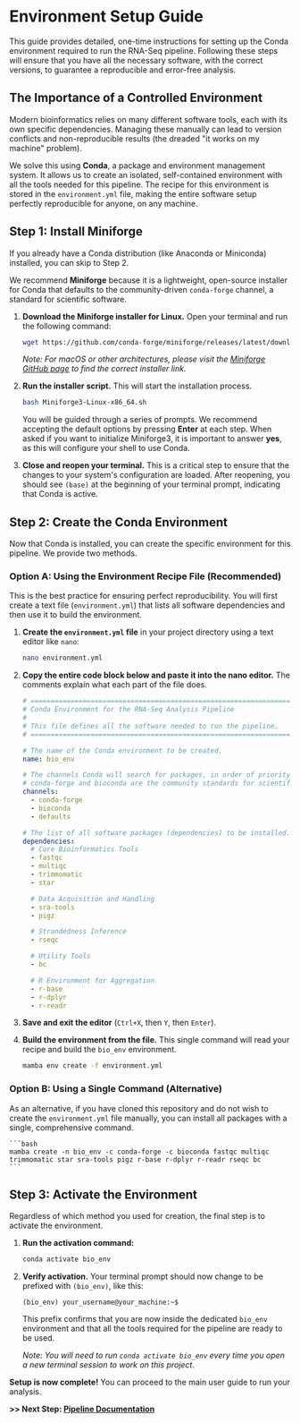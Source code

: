 # Environment Setup Guide

This guide provides detailed, one-time instructions for setting up the Conda environment required to run the RNA-Seq pipeline. Following these steps will ensure that you have all the necessary software, with the correct versions, to guarantee a reproducible and error-free analysis.

## The Importance of a Controlled Environment

Modern bioinformatics relies on many different software tools, each with its own specific dependencies. Managing these manually can lead to version conflicts and non-reproducible results (the dreaded "it works on my machine" problem).

We solve this using **Conda**, a package and environment management system. It allows us to create an isolated, self-contained environment with all the tools needed for this pipeline. The recipe for this environment is stored in the `environment.yml` file, making the entire software setup perfectly reproducible for anyone, on any machine.

## Step 1: Install Miniforge

If you already have a Conda distribution (like Anaconda or Miniconda) installed, you can skip to Step 2.

We recommend **Miniforge** because it is a lightweight, open-source installer for Conda that defaults to the community-driven `conda-forge` channel, a standard for scientific software.

1.  **Download the Miniforge installer for Linux.** Open your terminal and run the following command:
    ```bash
    wget https://github.com/conda-forge/miniforge/releases/latest/download/Miniforge3-Linux-x86_64.sh
    ```
    *Note: For macOS or other architectures, please visit the [Miniforge GitHub page](https://github.com/conda-forge/miniforge) to find the correct installer link.*

2.  **Run the installer script.** This will start the installation process.
    ```bash
    bash Miniforge3-Linux-x86_64.sh
    ```
    You will be guided through a series of prompts. We recommend accepting the default options by pressing **Enter** at each step. When asked if you want to initialize Miniforge3, it is important to answer **yes**, as this will configure your shell to use Conda.

3.  **Close and reopen your terminal.** This is a critical step to ensure that the changes to your system's configuration are loaded. After reopening, you should see `(base)` at the beginning of your terminal prompt, indicating that Conda is active.

## Step 2: Create the Conda Environment

Now that Conda is installed, you can create the specific environment for this pipeline. We provide two methods.

### Option A: Using the Environment Recipe File (Recommended)

This is the best practice for ensuring perfect reproducibility. You will first create a text file (`environment.yml`) that lists all software dependencies and then use it to build the environment.

1.  **Create the `environment.yml` file** in your project directory using a text editor like `nano`:
    ```bash
    nano environment.yml
    ```

2.  **Copy the entire code block below and paste it into the nano editor.** The comments explain what each part of the file does.

    ```yaml
    # =============================================================================
    # Conda Environment for the RNA-Seq Analysis Pipeline
    #
    # This file defines all the software needed to run the pipeline.
    # =============================================================================

    # The name of the Conda environment to be created.
    name: bio_env

    # The channels Conda will search for packages, in order of priority.
    # conda-forge and bioconda are the community standards for scientific software.
    channels:
      - conda-forge
      - bioconda
      - defaults

    # The list of all software packages (dependencies) to be installed.
    dependencies:
      # Core Bioinformatics Tools
      - fastqc
      - multiqc
      - trimmomatic
      - star

      # Data Acquisition and Handling
      - sra-tools
      - pigz

      # Strandedness Inference
      - rseqc

      # Utility Tools
      - bc

      # R Environment for Aggregation
      - r-base
      - r-dplyr
      - r-readr
    ```

3.  **Save and exit the editor** (`Ctrl+X`, then `Y`, then `Enter`).

4.  **Build the environment from the file.** This single command will read your recipe and build the `bio_env` environment.
    ```bash
    mamba env create -f environment.yml
    ```

### Option B: Using a Single Command (Alternative)

As an alternative, if you have cloned this repository and do not wish to create the `environment.yml` file manually, you can install all packages with a single, comprehensive command.

    ```bash
    mamba create -n bio_env -c conda-forge -c bioconda fastqc multiqc trimmomatic star sra-tools pigz r-base r-dplyr r-readr rseqc bc
    ```

## Step 3: Activate the Environment

Regardless of which method you used for creation, the final step is to activate the environment.

1.  **Run the activation command:**
    ```bash
    conda activate bio_env
    ```
2.  **Verify activation.** Your terminal prompt should now change to be prefixed with `(bio_env)`, like this:
    ```
    (bio_env) your_username@your_machine:~$
    ```
    This prefix confirms that you are now inside the dedicated `bio_env` environment and that all the tools required for the pipeline are ready to be used.

    *Note: You will need to run `conda activate bio_env` every time you open a new terminal session to work on this project.*

**Setup is now complete!** You can proceed to the main user guide to run your analysis.

**>> Next Step: [Pipeline Documentation](./PIPELINE_DOCUMENTATION.md)**
